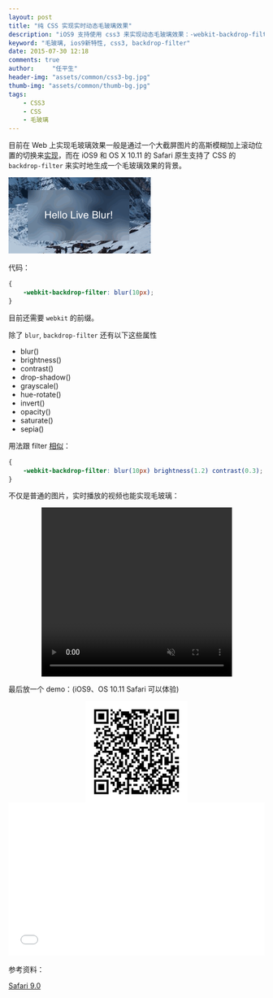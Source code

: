 ```yaml
---
layout: post
title: "纯 CSS 实现实时动态毛玻璃效果"
description: "iOS9 支持使用 css3 来实现动态毛玻璃效果：-webkit-backdrop-filter"
keyword: "毛玻璃, ios9新特性, css3, backdrop-filter"
date: 2015-07-30 12:18
comments: true
author:     "任平生"
header-img: "assets/common/css3-bg.jpg"
thumb-img: "assets/common/thumb-bg.jpg"
tags:
    - CSS3
    - CSS
    - 毛玻璃
---
```

目前在 Web 上实现毛玻璃效果一般是通过一个大截屏图片的高斯模糊加上滚动位置的切换来[实现](http://www.zhihu.com/question/30502281)，而在 iOS9 和 OS X 10.11 的 Safari 原生支持了 CSS 的 `backdrop-filter` 来实时地生成一个毛玻璃效果的背景。

<img src="/assets/2015/07/live-blur.gif" alt="live-blur.gif" />



代码：

```css
{
	-webkit-backdrop-filter: blur(10px);
}
```
目前还需要 `webkit` 的前缀。

除了 `blur`, `backdrop-filter` 还有以下这些属性
- blur()
- brightness()
- contrast()
- drop-shadow()
- grayscale()
- hue-rotate()
- invert()
- opacity()
- saturate()
- sepia()

用法跟 filter [相似](https://drafts.fxtf.org/filters/#typedef-filter-function-list)：

```css
{
	-webkit-backdrop-filter: blur(10px) brightness(1.2) contrast(0.3);
}
```
不仅是普通的图片，实时播放的视频也能实现毛玻璃：

<video muted style="margin:auto;display:block;" width="375" height="333" autoplay src="http://itltcdn.b0.upaiyun.com/demo/ios9-blur.mp4" loop ></video>

最后放一个 demo：(iOS9、OS 10.11 Safari 可以体验)

<img style="display:block;margin:auto;" src="/assets/2015/07/live-blur-qr.png" alt="live-blur-qr.png" width="200" height="200" />


<iframe height="301" scrolling="no" src="//codepen.io/rpsh/embed/OVaYQV/?height=301&amp;theme-id=0&amp;default-tab=result" frameborder="no" allowtransparency="true" allowfullscreen="true" style="width: 100%;"></iframe>


参考资料：

[Safari 9.0](https://developer.apple.com/library/mac/releasenotes/General/WhatsNewInSafari/Articles/Safari_9.html)
